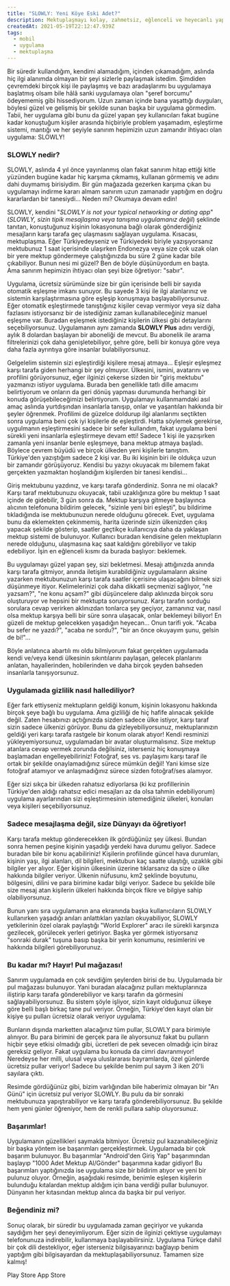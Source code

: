 ```yaml
---
title: "SLOWLY: Yeni Köye Eski Adet?"
description: Mektuplaşmayı kolay, zahmetsiz, eğlenceli ve heyecanlı yapan uygulama SLOWLY hakkında keni görüşlerim ve fikirlerim!
createdAt: 2021-05-19T22:12:47.939Z
tags:
  - mobil
  - uygulama
  - mektuplaşma
---
```


Bir süredir kullandığım, kendimi alamadığım, içinden çıkamadığım, aslında hiç ilgi alanımda olmayan bir şeyi sizlerle paylaşmak istedim. Şimdiden çevremdeki birçok kişi ile paylaşmış ve bazı aradaşlarımı bu uygulamaya başlatmış olsam bile hâlâ sanki uygulamaya olan "şeref borcumu" ödeyememiş gibi hissediyorum. Uzun zaman içinde bana yaşattığı duyguları, böylesi güzel ve gelişmiş bir şekilde sunan başka bir uygulama görmedim. Tabii, her uygulama gibi bunu da güzel yapan şey kullanıcıları fakat bugüne kadar konuştuğum kişiler arasında hiçbiriyle problem yaşamadım, eşleştirme sistemi, mantığı ve her şeyiyle sanırım hepimizin uzun zamandır ihtiyacı olan uygulama: SLOWLY!

### SLOWLY nedir?

SLOWLY, aslında 4 yıl önce yayınlanmış olan fakat sanırım hitap ettiği kitle yüzünden bugüne kadar hiç karşıma çıkmamış, kullanan görmemiş ve adını dahi duymamış birisiydim. Bir gün mağazada gezerken karşıma çıkan bu uygulamayı indirme kararı almam sanırım uzun zamanadır yaptığım en doğru kararlardan bir tanesiydi... Neden mi? Okumaya devam edin!

SLOWLY, kendini "_SLOWLY is not your typical networking or dating app_" (_SLOWLY, sizin tipik mesajlaşma veya tanışma uygulamanız değil_) şeklinde tanıtan, konuştuğunuz kişinin lokasyonuna bağlı olarak gönderdiğiniz mesajların karşı tarafa geç ulaşmasını sağlayan uygulama. Kısacası, mektuplaşma. Eğer Türkiyedeyseniz ve Türkiyedeki biriyle yazışıyorsanız mektubunuz 1 saat içerisinde ulaşırken Endonezya veya size çok uzak olan bir yere mektup göndermeye çalıştığınızda bu süre 2 güne kadar bile çıkabiliyor. Bunun nesi mi güzel? Ben de böyle düşünüyordum en başta. Ama sanırım hepimizin ihtiyacı olan şeyi bize öğretiyor: "sabır".

Uygulama, ücretsiz sürümünde size bir gün içerisinde belli bir sayıda otomatik eşleşme imkanı sunuyor. Bu sayede 3 kişi ile ilgi alanlarınız ve sistemin karşılaştırmasına göre eşleşip konuşmaya başlayabiliyorsunuz. Eğer otomatik eşleştirmede tanıştığınız kişiler cevap vermiyor veya siz daha fazlasını istiyorsanız bir de istediğiniz zaman kullanabileceğiniz manuel eşleşme var. Buradan eşleşmek istediğiniz kişilerin ülkesi gibi detaylarını seçebiliyorsunuz. Uygulamanın aynı zamanda **SLOWLY Plus** adını verdiği, aylık 8 dolardan başlayan bir aboneliği de mevcut. Bu abonelik ile arama filtrelerinizi çok daha genişletebiliyor, şehre göre, belli bir konuya göre veya daha fazla ayrıntıya göre insanlar bulabiliyorsunuz.

Gelgelelim sistemin sizi eşleştirdiği kişilere mesaj atmaya... Eşleşir eşleşmez karşı tarafa giden herhangi bir şey olmuyor. Ülkesini, ismini, avatarını ve profilini görüyorsunuz, eğer ilginizi çekerse sizden bir "giriş mektubu" yazmanızı istiyor uygulama. Burada ben genellikle tatlı dille amacımı belirtiyorum ve onların da geri dönüş yapması durumunda herhangi bir konuda görüşebileceğimizi belirtiyorum. Uygulamayı kullanmamdaki asıl amaç aslında yurtdışından insanlarla tanışıp, onlar ve yaşantıları hakkında bir şeyler öğrenmek. Profilimi de güzelce doldurup ilgi alanlarımı seçtikten sonra uygulama beni çok iyi kişilerle de eşleştirdi. Hatta söylemek gerekirse, uygulmanın eşleştirmesini sadece bir sefer kullandım, fakat uygulama beni sürekli yeni insanlarla eşleştirmeye devam etti! Sadece 1 kişi ile yazışırken zamanla yeni insanlar benle eşleşmeye, bana mektup atmaya başladı. Böylece çevrem büyüdü ve birçok ülkeden yeni kişilerle tanıştım. Türkiye'den yazıştığım sadece 2 kişi var. Bu iki kişinin biri ile oldukça uzun bir zamandır görüşüyoruz. Kendisi bu yazıyı okuyacak mı bilemem fakat gerçekten yazmaktan hoşlandığım kişilerden bir tanesi kendisi...

Giriş mektubunu yazdınız, ve karşı tarafa gönderdiniz. Sonra ne mi olacak? Karşı taraf mektubunuzu okuyacak, tabii uzaklığınıza göre bu mektup 1 saat içinde de gidebilir, 3 gün sonra da. Mektup karşıya gitmeye başlayınca alıcının telefonuna bildirim gelecek, "sizinle yeni biri eşleşti", bu bildirime tıkladığında ise mektubunuzun nerede olduğunu görecek. Evet, uygulama bunu da eklemekten çekinmemiş, harita üzerinde sizin ülkenizden çıkış yapacak şekilde gösterip, saatler geçtikçe kullanıcıya daha da yaklaşan mektup sistemi de bulunuyor. Kullanıcı buradan kendisine gelen mektupların nerede olduğunu, ulaşmasına kaç saat kaldığını görebiliyor ve takip edebiliyor. İşin en eğlenceli kısmı da burada başlıyor: beklemek.

Bu uygulamayı güzel yapan şey, sizi bekletmesi. Mesajı attığınızda anında karşı tarafa gitmiyor, anında iletişim kurabildiğiniz uygulamaların aksine yazarken mektubunuzun karşı tarafa saatler içerisine ulaşacağını bilmek sizi düşünmeye itiyor. Kelimelerinizi çok daha dikkatli seçmenizi sağlıyor, "ne yazsam?", "ne konu açsam?" gibi düşüncelere dalıp aklınızda birçok soru oluşturuyor ve hepsini bir mektupta soruyorsunuz. Karşı tarafın sorduğu sorulara cevap verirken aklınızdan tonlarca şey geçiyor, zamanınız var, nasıl olsa mektup karşıya belli bir süre sonra ulaşacak, onlar beklemeyi biliyor! En güzeli de mektup gelecekken yaşadığın heyecan... Onun tarifi yok. "Acaba bu sefer ne yazdı?", "acaba ne sordu?", "bir an önce okuyayım şunu, gelsin de bi!"...

Böyle anlatınca abartılı mı oldu bilmiyorum fakat gerçekten uygulamada kendi ve/veya kendi ülkesinin sıkıntılarını paylaşan, gelecek planlarını anlatan, hayallerinden, hobilerinden ve daha birçok şeyden bahseden insanlarla tanışıyorsunuz.

### Uygulamada gizlilik nasıl hallediliyor?

Eğer fark ettiyseniz mektupların geldiği konum, kişinin lokasyonu hakkında birçok şeye bağlı bu uygulama. Ama gizliliği de hiç hafife alınacak şekilde değil. Zaten hesabınızı açtığınızda sizden sadece ülke istiyor, karşı taraf sizin sadece ülkenizi görüyor. Bunu da gizleyebiliyorsunuz, mektuplarınızın geldiği yeri karşı tarafa rastgele bir konum olarak atıyor! Kendi resminizi yükleyemiyorsunuz, uygulamadan bir avatar oluşturmalısınız. Size mektup atanlara cevap vermek zorunda değilsiniz, isterseniz hiç konuşmaya başlamadan engelleyebiliriniz! Fotoğraf, ses vs. paylaşımı karşı taraf ile ortak bir şekilde onaylamadığınız sürece mümkün değil! Yani kimse size fotoğraf atamıyor ve anlaşmadığınız sürece sizden fotoğraf/ses alamıyor.

Eğer sizi sıkça bir ülkeden rahatsız ediyorlarsa (ki kız profillerinin Türkiye'den aldığı rahatsız edici mesajları az da olsa tahmin edebiliyorum) uygulama ayarlarından sizi eşleştirmesinin istemediğiniz ülkeleri, konuları veya kişileri seçebiliyorsunuz.

### Sadece mesajlaşma değil, size Dünyayı da öğretiyor!

Karşı tarafa mektup gönderecekken ilk gördüğünüz şey ülkesi. Bundan sonra hemen peşine kişinin yaşadığı yerdeki hava durumu geliyor. Sadece buradan bile bir konu açabiliriniz! Kişilerin profilinde güncel hava durumları, kişinin yaşı, ilgi alanları, dil bilgileri, mektubun kaç saatte ulaştığı, uzaklık gibi bilgiler yer alıyor. Eğer kişinin ülkesinin üzerine tıklarsanız da size o ülke hakkında bilgiler veriyor. Ülkenin nüfusunu, km2 şeklinde boyutunu, bölgesini, dilini ve para birimine kadar bilgi veriyor. Sadece bu şekilde bile size mesaj atan kişilerin ülkeleri hakkında birçok fikre ve bilgiye sahip olabiliyorsunuz.

Bunun yanı sıra uygulamanın ana ekranında başka kullanıcıların SLOWLY kullanırken yaşadığı anıları anlattıkları yazıları okuyabiliyor, SLOWLY yetkilerinin özel olarak paylaştığı "World Explorer" aracı ile sürekli karşınıza gezilecek, görülecek yerleri getiriyor. Başka yer görmek istiyorsanız "sonraki durak" tuşuna basıp başka bir yerin konumunu, resimlerini ve hakkında bilgileri görebiliyorunuz.

### Bu kadar mı? Hayır! Pul mağazası!

Sanırım uygulamada en çok sevdiğim şeylerden birisi de bu. Uygulamada bir pul mağazası bulunuyor. Yani buradan alacağınız pulları mektuplarınıza iliştirip karşı tarafa gönderebiliyor ve karşı tarafın da görmesini sağlayabiliyorsunuz. Bu sistem şöyle işliyor, sizin kayıt olduğunuz ülkeye göre belli başlı birkaç tane pul veriyor. Örneğin, Türkiye'den kayıt olan bir kişiye şu pulları ücretsiz olarak veriyor uygulama:

<smart-image src="https://i.imgur.com/TDj6Cxy.jpeg" title="Lokasyon bazlı pullar"></smart-image>

Bunların dışında marketten alacağınız tüm pullar, SLOWLY para birimiyle alınıyor. Bu para birimini de gerçek para ile alıyorsunuz fakat bu pulların hiçbir şeye etkisi olmadığı gibi, ücretleri de pek sevecen olmadığı için biraz gereksiz geliyor. Fakat uygulama bu konuda da cimri davranmıyor! Neredeyse her milli, ulusal veya uluslararası bayramlarda, özel günlerde ücretsiz pullar veriyor! Sadece bu şekilde benim pul sayım 3 iken 20'li sayılara çıktı.

<smart-image src="https://i.imgur.com/e4ph288.jpeg" title="Mağazada bedava verilen pul"></smart-image>

Resimde gördüğünüz gibi, bizim varlığından bile haberimiz olmayan bir "Arı Günü" için ücretsiz pul veriyor SLOWLY. Bu pulu da bir sonraki mektubunuza yapıştırabiliyor ve karşı tarafa gönderebiliyorsunuz. Bu şekilde hem yeni günler öğreniyor, hem de renkli pullara sahip oluyorsunuz.

### Başarımlar!

Uygulamanın güzellikleri saymakla bitmiyor. Ücretsiz pul kazanabileceğiniz bir başka yöntem ise başarımları gerçekleştirmek. Uygulamada bir çok başarım bulunuyor. Bu başarımlar "Android'den Giriş Yap" başarımından başlayıp "1000 Adet Mektup Al/Gönder" başarımına kadar gidiyor! Bu başarımları yaptığınızda ise uygulama size bir bildirim atıyor ve yeni bir pulunuz oluyor. Örneğin, aşağıdaki resimde, benimle eşleşen kişilerin bulunduğu kıtalardan mektup aldığım için bana verdiği pullar bulunuyor. Dünyanın her kıtasından mektup alınca da başka bir pul veriyor.

<smart-image src="https://i.imgur.com/YBckA94.jpeg" title="Başarımlardan kazanılan pullar menüsü"></smart-image>

### Beğendiniz mi?

Sonuç olarak, bir süredir bu uygulamada zaman geçiriyor ve yukarıda saydığım her şeyi deneyimliyorum. Eğer sizin de ilginizi çektiyse uygulamayı telefonunuza indirebilir, kullanmaya başlayabilirsiniz. Uygulama Türkçe dahil bir çok dili destekliyor, eğer isterseniz bilgisayarınızı bağlayıp benim yaptığım gibi bilgisayardan da mektuplaşabiliyorsunuz. Tamamen size kalmış!

<div class="flex flex-wrap space-x-4">
  <smart-link href="https://play.google.com/store/apps/details?id=com.slowlyapp" class="rounded flex space-x-2 bg-gray-100 py-2 px-4 transition-shadow text-gray-900 hover:shadow-md items-center dark:bg-gray-800 dark:text-gray-100" blank>
    <icon-dev brand="PlayStore" class="h-5 w-5"></icon-dev>
    <span>Play Store</span>
  </smart-link>

  <smart-link href="https://apps.apple.com/app/slowly/id1199811908" class="rounded flex space-x-2 bg-gray-100 py-2 px-4 transition-shadow text-gray-900 hover:shadow-md items-center dark:bg-gray-800 dark:text-gray-100" blank>
    <icon-dev brand="AppStore" class="h-5 w-5"></icon-dev>
    <span>App Store</span>
  </smart-link>
</div>
